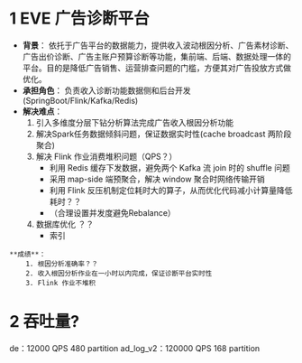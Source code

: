# 1 EVE 广告诊断平台
- **背景**：
依托于广告平台的数据能力，提供收入波动根因分析、广告素材诊断、广告出价诊断、广告主账户预算诊断等功能，集前端、后端、数据处理一体的平台。目的是降低广告销售、运营排查问题的门槛，方便其对广告投放方式做优化。
- **承担角色**：
负责收入诊断功能数据侧和后台开发(SpringBoot/Flink/Kafka/Redis)
- **解决难点**：
    1. 引入多维度分层下钻分析算法完成广告收入根因分析功能
    2. 解决Spark任务数据倾斜问题，保证数据实时性(cache broadcast 两阶段聚合)
    3. 解决 Flink 作业消费堆积问题（QPS？）
        - 利用 Redis 缓存下发数据，避免两个 Kafka 流 join 时的 shuffle 问题
        - 采用 map-side 端预聚合，解决 window 聚合时网络传输开销
        - 利用 Flink 反压机制定位耗时大的算子，从而优化代码减小计算量降低耗时？？
        - （合理设置并发度避免Rebalance）
    4. 数据库优化 ？？
        - 索引






```    
**成绩**：
    1. 根因分析准确率？？
    2. 收入根因分析作业在一小时以内完成，保证诊断平台实时性
    3. Flink 作业不堆积
```

# 2 吞吐量?
de：12000 QPS  480 partition
ad_log_v2：120000 QPS  168 partition
